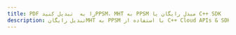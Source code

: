---title: PDF را به  تبدیل کنیدPPSM، MHT به PPSM مبدل رایگان یا C++ SDKdescription: تبدیل رایگانMHT به PPSM با استفاده از C++ Cloud APIs & SDK همچنین اسناد PDF را در Cloud ایجاد، ویرایش و رندر کنید.---